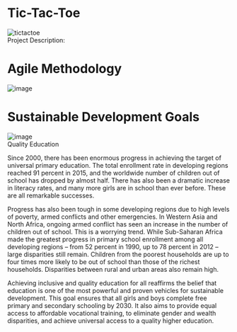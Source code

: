 # Tic-Tac-Toe
![tictactoe](https://github.com/jamesroyette/tic-tac-toe/assets/119805275/a4f4786c-d63b-4b0e-ad63-7bc7cb91aa25)<br>
Project Description:  

# Agile Methodology
![image](https://github.com/jamesroyette/tic-tac-toe/assets/119805275/169fb7e1-6bfd-48ff-89fd-4f7510632eac)<br>


# Sustainable Development Goals
![image](https://github.com/jamesroyette/tic-tac-toe/assets/119805275/7b5ec6e6-73c4-4a2c-b39b-7172f4cd27fe)<br>
Quality Education<br>

Since 2000, there has been enormous progress in achieving the target of universal primary education. The total enrollment rate in developing regions reached 91 percent in 2015, and the worldwide number of children out of school has dropped by almost half. There has also been a dramatic increase in literacy rates, and many more girls are in school than ever before. These are all remarkable successes.

Progress has also been tough in some developing regions due to high levels of poverty, armed conflicts and other emergencies. In Western Asia and North Africa, ongoing armed conflict has seen an increase in the number of children out of school. This is a worrying trend. While Sub-Saharan Africa made the greatest progress in primary school enrollment among all developing regions – from 52 percent in 1990, up to 78 percent in 2012 – large disparities still remain. Children from the poorest households are up to four times more likely to be out of school than those of the richest households. Disparities between rural and urban areas also remain high.

Achieving inclusive and quality education for all reaffirms the belief that education is one of the most powerful and proven vehicles for sustainable development. This goal ensures that all girls and boys complete free primary and secondary schooling by 2030. It also aims to provide equal access to affordable vocational training, to eliminate gender and wealth disparities, and achieve universal access to a quality higher education.

